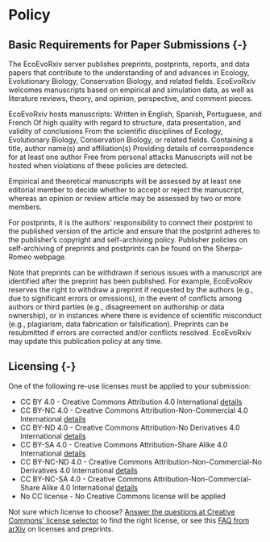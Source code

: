 # Policy

## Basic Requirements for Paper Submissions {-}

The EcoEvoRxiv server publishes preprints, postprints, reports, and data papers that contribute to the understanding of and advances in Ecology, Evolutionary Biology, Conservation Biology, and related fields. EcoEvoRxiv welcomes manuscripts based on empirical and simulation data, as well as literature reviews, theory, and opinion, perspective, and comment pieces.

EcoEvoRxiv hosts manuscripts:
Written in English, Spanish,  Portuguese, and French
Of high quality with regard to structure, data presentation, and validity of conclusions
From the scientific disciplines of Ecology, Evolutionary Biology, Conservation Biology, or related fields.
Containing a title, author name(s) and affiliation(s)
Providing details of  correspondence for at least one author
Free from personal attacks
Manuscripts will not be hosted when violations of these policies are detected.

Empirical and theoretical manuscripts will be assessed by at least one editorial member to decide whether to accept or reject the manuscript, whereas an opinion or review article may be assessed by two or more members.

For postprints, it is the authors’ responsibility to connect their postprint to the published version of the article and ensure that the postprint adheres to the publisher’s copyright and self-archiving policy. Publisher policies on self-archiving of preprints and postprints can be found on the Sherpa-Romeo webpage.

Note that preprints can be withdrawn if serious issues with a manuscript are identified after the preprint has been published. For example, EcoEvoRxiv reserves the right to withdraw a preprint if requested by the authors (e.g., due to significant errors or omissions), in the event of conflicts among authors or third parties (e.g., disagreement on authorship or data ownership), or in instances where there is evidence of scientific misconduct (e.g., plagiarism, data fabrication or falsification). Preprints can be resubmitted if errors are corrected and/or conflicts resolved.
EcoEvoRxiv may update this publication policy at any time.

## Licensing {-}

One of the following re-use licenses must be applied to your submission:

 - CC BY 4.0 - Creative Commons Attribution 4.0 International [details](https://creativecommons.org/licenses/by/4.0/)
 - CC BY-NC 4.0 - Creative Commons Attribution-Non-Commercial 4.0 International [details](https://creativecommons.org/licenses/by-nc/4.0/)
 - CC BY-ND 4.0 - Creative Commons Attribution-No Derivatives 4.0 International [details](https://creativecommons.org/licenses/by-nd/4.0/)
 - CC BY-SA 4.0 - Creative Commons Attribution-Share Alike 4.0 International [details](https://creativecommons.org/licenses/by-sa/4.0/)
 - CC BY-NC-ND 4.0 - Creative Commons Attribution-Non-Commercial-No Derivatives 4.0 International [details](https://creativecommons.org/licenses/by-nc-nd/4.0/)
 - CC BY-NC-SA 4.0 - Creative Commons Attribution-Non-Commercial-Share Alike 4.0 International [details](https://creativecommons.org/licenses/by-nc-sa/4.0/)
 - No CC license - No Creative Commons license will be applied
 
Not sure which license to choose? [Answer the questions at Creative Commons' license selector](https://creativecommons.org/choose/) to find the right license, or see this [FAQ from arXiv](https://arxiv.org/help/license) on licenses and preprints.

